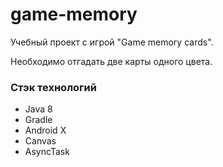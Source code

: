 # game-memory
Учебный проект с игрой "Game memory cards".

Необходимо отгадать две карты одного цвета.

### Стэк технологий
- Java 8
- Gradle
- Android X
- Canvas
- AsyncTask
